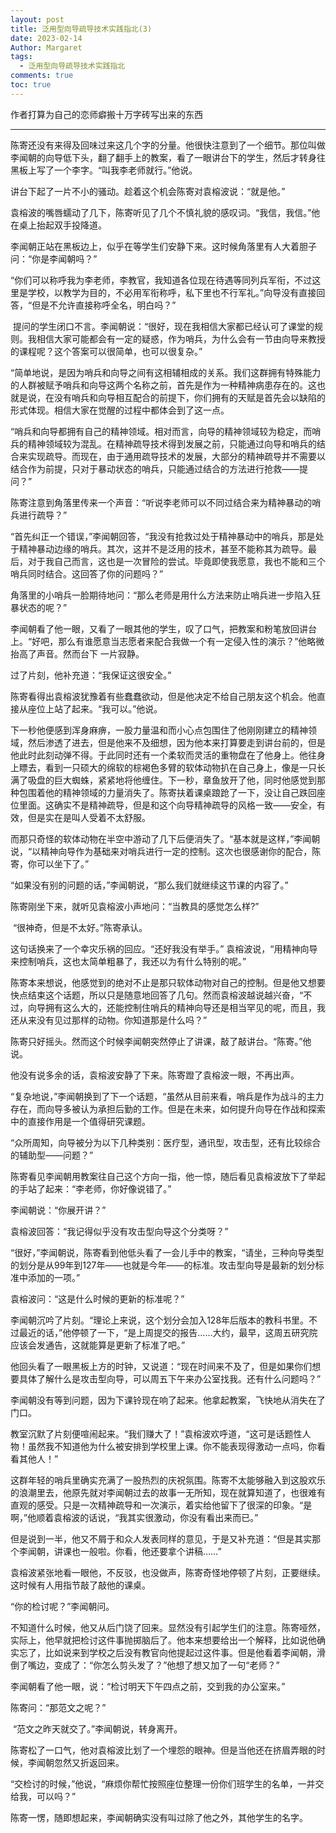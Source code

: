 ```yaml
---
layout: post
title: 泛用型向导疏导技术实践指北(3)
date: 2023-02-14
Author: Margaret
tags:
  - 泛用型向导疏导技术实践指北
comments: true
toc: true
---
```

作者打算为自己的恋师癖搬十万字砖写出来的东西

---


陈寄还没有来得及回味过来这几个字的分量。他很快注意到了一个细节。那位叫做李闻朝的向导低下头，翻了翻手上的教案，看了一眼讲台下的学生，然后才转身往黑板上写了一个李字。“叫我李老师就行。”他说。

讲台下起了一片不小的骚动。趁着这个机会陈寄对袁榕波说：“就是他。”

袁榕波的嘴唇蠕动了几下，陈寄听见了几个不慎礼貌的感叹词。“我信，我信。”他在桌上抬起双手投降道。

李闻朝正站在黑板边上，似乎在等学生们安静下来。这时候角落里有人大着胆子问：“你是李闻朝吗？”

“你们可以称呼我为李老师，李教官，我知道各位现在待遇等同列兵军衔，不过这里是学校，以教学为目的，不必用军衔称呼，私下里也不行军礼。”向导没有直接回答，“但是不允许直接称呼全名，明白吗？”

 提问的学生闭口不言。李闻朝说：“很好，现在我相信大家都已经认可了课堂的规则。我相信大家可能都会有一定的疑惑，作为哨兵，为什么会有一节由向导来教授的课程呢？这个答案可以很简单，也可以很复杂。”

“简单地说，是因为哨兵和向导之间有这相辅相成的关系。我们这群拥有特殊能力的人群被赋予哨兵和向导这两个名称之前，首先是作为一种精神病患存在的。这也就是说，在没有哨兵和向导相互配合的前提下，你们拥有的天赋是首先会以缺陷的形式体现。相信大家在觉醒的过程中都体会到了这一点。

“哨兵和向导都拥有自己的精神领域。相对而言，向导的精神领域较为稳定，而哨兵的精神领域较为混乱。在精神疏导技术得到发展之前，只能通过向导和哨兵的结合来实现疏导。而现在，由于通用疏导技术的发展，大部分的精神疏导并不需要以结合作为前提，只对于暴动状态的哨兵，只能通过结合的方法进行抢救——提问？”

陈寄注意到角落里传来一个声音：“听说李老师可以不同过结合来为精神暴动的哨兵进行疏导？”

“首先纠正一个错误，”李闻朝回答，“我没有抢救过处于精神暴动中的哨兵，那是处于精神暴动边缘的哨兵。其次，这并不是泛用的技术，甚至不能称其为疏导。最后，对于我自己而言，这也是一次冒险的尝试。毕竟即使我愿意，我也不能和三个哨兵同时结合。这回答了你的问题吗？”

角落里的小哨兵一脸期待地问：“那么老师是用什么方法来防止哨兵进一步陷入狂暴状态的呢？”

李闻朝看了他一眼，又看了一眼其他的学生，叹了口气，把教案和粉笔放回讲台上。“好吧，那么有谁愿意当志愿者来配合我做一个有一定侵入性的演示？”他略微抬高了声音。然而台下 一片寂静。

过了片刻，他补充道：“我保证这很安全。”

陈寄看得出袁榕波犹豫着有些蠢蠢欲动，但是他决定不给自己朋友这个机会。他直接从座位上站了起来。“我可以。”他说。

下一秒他便感到浑身麻痹，一股力量温和而小心点包围住了他刚刚建立的精神领域，然后渗透了进去，但是他来不及细想，因为他本来打算要走到讲台前的，但是他此时此刻动弹不得。于此同时还有一个柔软而灵活的重物盘在了他身上。他往身上瞟去，看到一只硕大的绵软的棕褐色多臂的软体动物扒在自己身上，像是一只长满了吸盘的巨大蜘蛛，紧紧地将他缠住。下一秒，章鱼放开了他，同时他感觉到那种包围着他的精神领域的力量消失了。陈寄扶着课桌踉跄了一下，没让自己跌回座位里面。这确实不是精神疏导，但是和这个向导精神疏导的风格一致——安全，有效，但是实在是叫人受着不太舒服。

而那只奇怪的软体动物在半空中游动了几下后便消失了。“基本就是这样，”李闻朝说，“以精神向导作为基础来对哨兵进行一定的控制。这次也很感谢你的配合，陈寄，你可以坐下了。”

“如果没有别的问题的话，”李闻朝说，“那么我们就继续这节课的内容了。”

陈寄刚坐下来，就听见袁榕波小声地问：“当教具的感觉怎么样?”

 “很神奇，但是不太好。”陈寄承认。

这句话换来了一个幸灾乐祸的回应。“还好我没有举手。” 袁榕波说，“用精神向导来控制哨兵，这也太简单粗暴了，我还以为有什么特别的呢。”

陈寄本来想说，他感觉到的绝对不止是那只软体动物对自己的控制。但是他又想要快点结束这个话题，所以只是随意地回答了几句。然而袁榕波越说越兴奋，“不过，向导拥有这么大的，还能控制住哨兵的精神向导还是相当罕见的呢，而且，我还从来没有见过那样的动物。你知道那是什么吗？”

陈寄只好摇头。然而这个时候李闻朝突然停止了讲课，敲了敲讲台。“陈寄。”他说。

他没有说多余的话，袁榕波安静了下来。陈寄蹬了袁榕波一眼，不再出声。

“复杂地说，”李闻朝换到了下一个话题，“虽然从目前来看，哨兵是作为战斗的主力存在，而向导多被认为承担后勤的工作。但是在未来，如何提升向导在作战和探索中的直接作用是一个值得研究课题。

“众所周知，向导被分为以下几种类别：医疗型，通讯型，攻击型，还有比较综合的辅助型——问题？”

陈寄看见李闻朝用教案往自己这个方向一指，他一惊，随后看见袁榕波放下了举起的手站了起来：“李老师，你好像说错了。”

李闻朝说：“你展开讲？”

袁榕波回答：“我记得似乎没有攻击型向导这个分类呀？”

“很好，”李闻朝说，陈寄看到他低头看了一会儿手中的教案，“请坐，三种向导类型的划分是从99年到127年——也就是今年——的标准。攻击型向导是最新的划分标准中添加的一项。”

袁榕波问：“这是什么时候的更新的标准呢？”

李闻朝沉吟了片刻。“理论上来说，这个划分会加入128年后版本的教科书里。不过最近的话，”他停顿了一下，“是上周提交的报告……大约，最早，这周五研究院应该会发通告，这就能算是更新了标准了吧。”

他回头看了一眼黑板上方的时钟，又说道：“现在时间来不及了，但是如果你们想要具体了解什么是攻击型向导，可以周五下午来办公室找我。还有什么问题吗？”

李闻朝没有等到问题，因为下课铃现在响了起来。他拿起教案，飞快地从消失在了门口。

教室沉默了片刻便喧闹起来。“我们赚大了！”袁榕波欢呼道，“这可是话题性人物！虽然我不知道他为什么被安排到学校里上课。你不能表现得激动一点吗，你看看其他人！”

这群年轻的哨兵里确实充满了一股热烈的庆祝氛围。陈寄不太能够融入到这股欢乐的浪潮里去，他原先就对李闻朝过去的故事一无所知，现在就算知道了，也很难有直观的感受。只是一次精神疏导和一次演示，着实给他留下了很深的印象。“是啊，”他顺着袁榕波的话说，“我其实很激动，你没有看出来而已。”

但是说到一半，他又不屑于和众人发表同样的意见，于是又补充道：“但是其实那个李闻朝，讲课也一般啦。你看，他还要拿个讲稿……”

袁榕波紧张地看一眼他，不反驳，也没做声，陈寄奇怪地停顿了片刻，正要继续。这时候有人用指节敲了敲他的课桌。

“你的检讨呢？”李闻朝问。

不知道什么时候，他又从后门饶了回来。显然没有引起学生们的注意。陈寄哑然，实际上，他早就把检讨这件事抛掷脑后了。他本来想要给出一个解释，比如说他确实忘了，比如说来到学校之后没有教官向他提起过这件事。但是他看着李闻朝，滑倒了嘴边，变成了：“你怎么剪头发了？”他想了想又加了一句“老师？”

李闻朝看了他一眼，说：“检讨明天下午四点之前，交到我的办公室来。”

陈寄问：“那范文之呢？”

 “范文之昨天就交了。”李闻朝说，转身离开。

陈寄松了一口气，他对袁榕波比划了一个埋怨的眼神。但是当他还在挤眉弄眼的时候，李闻朝忽然又折返回来。

“交检讨的时候，”他说，“麻烦你帮忙按照座位整理一份你们班学生的名单，一并交给我，可以吗？”

陈寄一愣，随即想起来，李闻朝确实没有叫过除了他之外，其他学生的名字。



